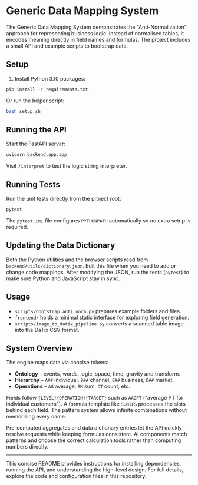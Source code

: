 # Generic Data Mapping System

The Generic Data Mapping System demonstrates the "Anti-Normalization" approach for representing business logic. Instead of normalised tables, it encodes meaning directly in field names and formulas. The project includes a small API and example scripts to bootstrap data.

## Setup

1. Install Python 3.10 packages:

```bash
pip install -r requirements.txt
```

Or run the helper script:

```bash
bash setup.sh
```

## Running the API

Start the FastAPI server:

```bash
uvicorn backend.app:app
```

Visit `/interpret` to test the logic string interpreter.

## Running Tests

Run the unit tests directly from the project root:

```bash
pytest
```

The `pytest.ini` file configures `PYTHONPATH` automatically so no extra setup is required.

## Updating the Data Dictionary

Both the Python utilities and the browser scripts read from
`backend/utils/dictionary.json`. Edit this file when you need to
add or change code mappings. After modifying the JSON, run the tests
(`pytest`) to make sure Python and JavaScript stay in sync.

## Usage

- `scripts/bootstrap_anti_norm.py` prepares example folders and files.
- `frontend/` holds a minimal static interface for exploring field generation.
- `scripts/image_to_datix_pipeline.py` converts a scanned table image into the
  DaTix CSV format.

## System Overview

The engine maps data via concise tokens:

- **Ontology** – events, words, logic, space, time, gravity and transform.
- **Hierarchy** – `A##` individual, `B##` channel, `C##` business, `D##` market.
- **Operations** – `AG` average, `SM` sum, `CT` count, etc.

Fields follow `{LEVEL}{OPERATION}{TARGET}` such as `AAGPT` ("average PT for individual customers"). A formula template like `SUMIFS` processes the slots behind each field. The pattern system allows infinite combinations without memorising every name.

Pre-computed aggregates and data dictionary entries let the API quickly resolve requests while keeping formulas consistent. AI components match patterns and choose the correct calculation tools rather than computing numbers directly.

---

This concise README provides instructions for installing dependencies, running the API, and understanding the high-level design. For full details, explore the code and configuration files in this repository.
